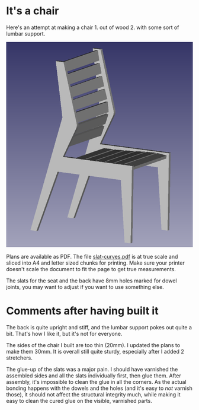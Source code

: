 # It's a chair

Here's an attempt at making a chair 1. out of wood 2. with some sort of lumbar support.

![It looks like this](pics/office_chair.png)

Plans are available as PDF. The file [slat-curves.pdf](slat-curves.pdf) is at true scale and sliced into A4 and letter sized chunks for printing. Make sure your printer doesn't scale the document to fit the page to get true measurements.

The slats for the seat and the back have 8mm holes marked for dowel joints, you may want to adjust if you want to use something else.

# Comments after having built it

The back is quite upright and stiff, and the lumbar support pokes out quite a bit. That's how I like it, but it's not for everyone.

The sides of the chair I built are too thin (20mm). I updated the plans to make them 30mm. It is overall still quite sturdy, especially after I added 2 stretchers.

The glue-up of the slats was a major pain. I should have varnished the assembled sides and all the slats individually first, then glue them. After assembly, it's impossible to clean the glue in all the corners. As the actual bonding happens with the dowels and the holes (and it's easy to _not_ varnish those), it should not affect the structural integrity much, while making it easy to clean the cured glue on the visible, varnished parts.

